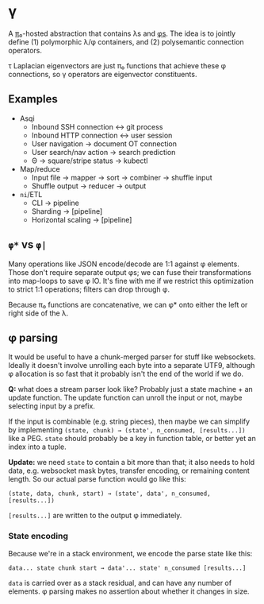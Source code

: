 # γ
A [π₀](pi0.md)-hosted abstraction that contains λs and [φs](phi.md). The idea is to jointly define (1) polymorphic λ/φ containers, and (2) polysemantic connection operators.

τ Laplacian eigenvectors are just π₀ functions that achieve these φ connections, so γ operators are eigenvector constituents.


## Examples
+ Asqi
  + Inbound SSH connection ↔ git process
  + Inbound HTTP connection ↔ user session
  + User navigation → document OT connection
  + User search/nav action → search prediction
  + Θ → square/stripe status → kubectl
+ Map/reduce
  + Input file → mapper → sort → combiner → shuffle input
  + Shuffle output → reducer → output
+ `ni`/ETL
  + CLI → pipeline
  + Sharding → [pipeline]
  + Horizontal scaling → [pipeline]


## `φ*` vs `φ|`
Many operations like JSON encode/decode are 1:1 against φ elements. Those don't require separate output φs; we can fuse their transformations into map-loops to save φ IO. It's fine with me if we restrict this optimization to strict 1:1 operations; filters can drop through φ.

Because π₀ functions are concatenative, we can φ* onto either the left or right side of the λ.


## φ parsing
It would be useful to have a chunk-merged parser for stuff like websockets. Ideally it doesn't involve unrolling each byte into a separate UTF9, although φ allocation is so fast that it probably isn't the end of the world if we do.

**Q:** what does a stream parser look like? Probably just a state machine + an update function. The update function can unroll the input or not, maybe selecting input by a prefix.

If the input is combinable (e.g. string pieces), then maybe we can simplify by implementing `(state, chunk) → (state', n_consumed, [results...])` like a PEG. `state` should probably be a key in function table, or better yet an index into a tuple.

**Update:** we need `state` to contain a bit more than that; it also needs to hold data, e.g. websocket mask bytes, transfer encoding, or remaining content length. So our actual parse function would go like this:

```
(state, data, chunk, start) → (state', data', n_consumed, [results...])
```

`[results...]` are written to the output φ immediately.


### State encoding
Because we're in a stack environment, we encode the parse state like this:

```
data... state chunk start → data'... state' n_consumed [results...]
```

`data` is carried over as a stack residual, and can have any number of elements. φ parsing makes no assertion about whether it changes in size.
